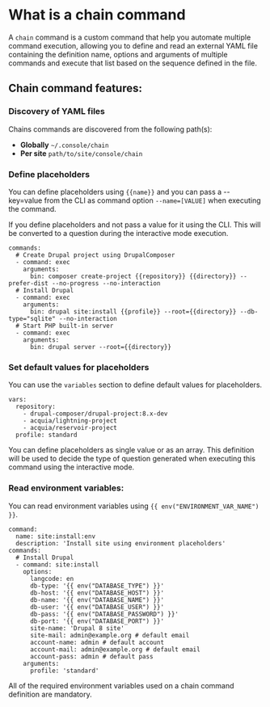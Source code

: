 # What is a chain command

A `chain` command is a custom command that help you automate multiple command execution, allowing you to define and read an external YAML file containing the definition name, options and arguments of multiple commands and execute that list based on the sequence defined in the file.

## Chain command features:

### Discovery of YAML files
Chains commands are discovered from the following path(s): 
* **Globally** `~/.console/chain` 
* **Per site** `path/to/site/console/chain`

### Define placeholders
You can define placeholders using `{{name}}` and you can pass a --key=value from the CLI as command option `--name=[VALUE]` when executing the command.

If you define placeholders and not pass a value for it using the CLI. This will be converted to a question during the interactive mode execution.
```
commands:
  # Create Drupal project using DrupalComposer
  - command: exec
    arguments:
      bin: composer create-project {{repository}} {{directory}} --prefer-dist --no-progress --no-interaction
  # Install Drupal
  - command: exec
    arguments:
      bin: drupal site:install {{profile}} --root={{directory}} --db-type="sqlite" --no-interaction
  # Start PHP built-in server
  - command: exec
    arguments:
      bin: drupal server --root={{directory}}
```

### Set default values for placeholders
You can use the `variables` section to define default values for placeholders.
```
vars:
  repository:
    - drupal-composer/drupal-project:8.x-dev
    - acquia/lightning-project
    - acquia/reservoir-project
  profile: standard
```

You can define placeholders as single value or as an array. This definition will be used to decide the type of question generated when executing this command using the interactive mode.

### Read environment variables:
You can read environment variables using `{{ env("ENVIRONMENT_VAR_NAME") }}`.
```
command:
  name: site:install:env
  description: 'Install site using environment placeholders'
commands:
  # Install Drupal
  - command: site:install
    options:
      langcode: en
      db-type: '{{ env("DATABASE_TYPE") }}'
      db-host: '{{ env("DATABASE_HOST") }}'
      db-name: '{{ env("DATABASE_NAME") }}'
      db-user: '{{ env("DATABASE_USER") }}'
      db-pass: '{{ env("DATABASE_PASSWORD") }}'
      db-port: '{{ env("DATABASE_PORT") }}'
      site-name: 'Drupal 8 site'
      site-mail: admin@example.org # default email
      account-name: admin # default account
      account-mail: admin@example.org # default email
      account-pass: admin # default pass
    arguments:
      profile: 'standard'
```
All of the required environment variables used on a chain command definition are mandatory.

